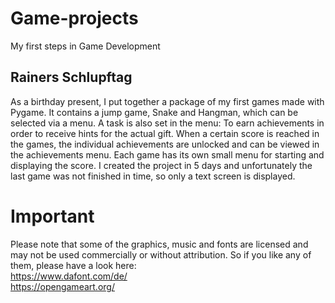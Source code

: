 # Game-projects
My first steps in Game Development


## Rainers Schlupftag
As a birthday present, I put together a package of my first games made with Pygame. It contains a jump game, Snake and Hangman, which can be selected via a menu. A task is also set in the menu: To earn achievements in order to receive hints for the actual gift. 
When a certain score is reached in the games, the individual achievements are unlocked and can be viewed in the achievements menu. 
Each game has its own small menu for starting and displaying the score. 
I created the project in 5 days and unfortunately the last game was not finished in time, so only a text screen is displayed. 


# Important
Please note that some of the graphics, music and fonts are licensed and may not be used commercially or without attribution. 
So if you like any of them, please have a look here: 
<br> https://www.dafont.com/de/
<br> https://opengameart.org/
